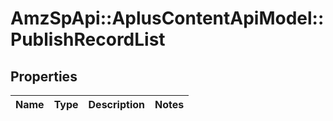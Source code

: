 # AmzSpApi::AplusContentApiModel::PublishRecordList

## Properties
Name | Type | Description | Notes
------------ | ------------- | ------------- | -------------


